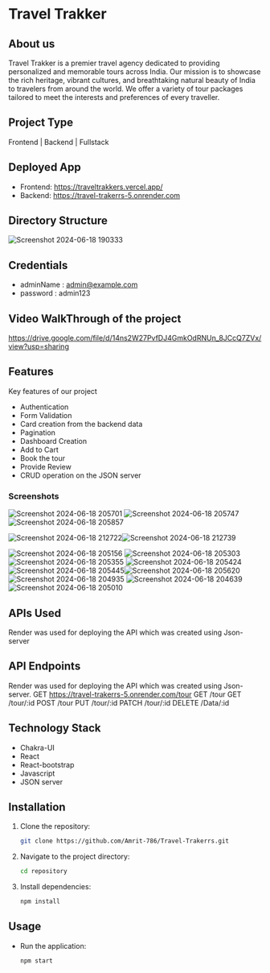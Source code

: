 # Travel Trakker

## About us
Travel Trakker is a premier travel agency dedicated to providing personalized and memorable tours across India. Our mission is to showcase the rich heritage, vibrant cultures, and breathtaking natural beauty of India to travelers from around the world. We offer a variety of tour packages tailored to meet the interests and preferences of every traveller.

## Project Type
Frontend | Backend | Fullstack

## Deployed App
- Frontend: https://traveltrakkers.vercel.app/
- Backend: https://travel-trakerrs-5.onrender.com


## Directory Structure
![Screenshot 2024-06-18 190333](https://github.com/Amrit-786/Travel-Trakerrs/assets/151186120/79c95102-7dbc-416f-9a34-b1ace5497427)

## Credentials
- adminName : admin@example.com
- password  :  admin123

## Video WalkThrough of the project
https://drive.google.com/file/d/14ns2W27PvfDJ4GmkOdRNUn_8JCcQ7ZVx/view?usp=sharing

## Features
Key features of our project

- Authentication
- Form Validation
- Card creation from the backend data
- Pagination
- Dashboard Creation
- Add to Cart
- Book the tour
- Provide Review
- CRUD operation on the JSON server


### Screenshots
![Screenshot 2024-06-18 205701](https://github.com/Amrit-786/Travel-Trakerrs/assets/151186120/62cac772-c396-4899-b6d8-fa443be409cd)
![Screenshot 2024-06-18 205747](https://github.com/Amrit-786/Travel-Trakerrs/assets/151186120/794f75c7-a589-4fba-a2c1-70894e50e7ae)
![Screenshot 2024-06-18 205857](https://github.com/Amrit-786/Travel-Trakerrs/assets/151186120/4cfc2642-3d6f-420c-adba-36e6aa88a441)

![Screenshot 2024-06-18 212722](https://github.com/Amrit-786/Travel-Trakerrs/assets/151186120/82a07c59-f285-4bfe-a7aa-b2196e98b6f6)![Screenshot 2024-06-18 212739](https://github.com/Amrit-786/Travel-Trakerrs/assets/151186120/0412333a-ba79-4c46-8fd3-538ccb97c5c1)

![Screenshot 2024-06-18 205156](https://github.com/Amrit-786/Travel-Trakerrs/assets/151186120/7b71ebf0-da37-4757-96c6-25b0fcf5ae0f)
![Screenshot 2024-06-18 205303](https://github.com/Amrit-786/Travel-Trakerrs/assets/151186120/6719bd7c-033b-4117-9552-365ac5d7a7b7)
![Screenshot 2024-06-18 205355](https://github.com/Amrit-786/Travel-Trakerrs/assets/151186120/b455643d-d9ca-4aff-bfee-664671868288)
![Screenshot 2024-06-18 205424](https://github.com/Amrit-786/Travel-Trakerrs/assets/151186120/e5fb0879-4bc4-4c0a-afe5-ea74804247ff)![Screenshot 2024-06-18 205445](https://github.com/Amrit-786/Travel-Trakerrs/assets/151186120/68c56de2-7408-4785-8941-3ef309ac3cca)![Screenshot 2024-06-18 205620](https://github.com/Amrit-786/Travel-Trakerrs/assets/151186120/89761293-b953-4bfd-9160-8d73d65ba953)
![Screenshot 2024-06-18 204935](https://github.com/Amrit-786/Travel-Trakerrs/assets/151186120/a4672689-7224-4031-9506-155b8931f6cc)
![Screenshot 2024-06-18 204639](https://github.com/Amrit-786/Travel-Trakerrs/assets/151186120/5dd68822-1678-4936-bb75-8dcb64a1d584)
![Screenshot 2024-06-18 205010](https://github.com/Amrit-786/Travel-Trakerrs/assets/151186120/71810eca-79dc-4ad0-adeb-197680a1ef26)


## APIs Used
Render was used for deploying the API which was created using Json-server

## API Endpoints
Render was used for deploying the API which was created using Json-server. GET https://travel-trakerrs-5.onrender.com/tour GET /tour GET /tour/:id POST /tour PUT /tour/:id PATCH /tour/:id DELETE /Data/:id

## Technology Stack
 - Chakra-UI
- React
- React-bootstrap
- Javascript
- JSON server

## Installation
1. Clone the repository:
    ```bash
    git clone https://github.com/Amrit-786/Travel-Trakerrs.git
    ```
2. Navigate to the project directory:
    ```bash
    cd repository
    ```
3. Install dependencies:
    ```bash
    npm install
    ```

## Usage
- Run the application:
  ```bash
  npm start




